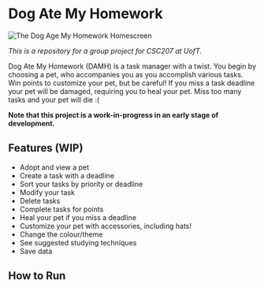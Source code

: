 # Dog Ate My Homework

<img src="https://media.discordapp.net/attachments/1023979792401453148/1044111298792783922/Screen_Shot_2022-11-20_at_11.44.02_PM.png?width=960&height=567" alt="The Dog Age My Homework Homescreen" title="Dog Ate My Homework">

*This is a repository for a group project for CSC207 at UofT.*

Dog Ate My Homework (DAMH) is a task manager with a twist. You begin by choosing a pet, who accompanies you as you accomplish various tasks. Win points to customize your pet, but be careful! If you miss a task deadline your pet will be damaged, requiring you to heal your pet. Miss too many tasks and your pet will die :(

**Note that this project is a work-in-progress in an early stage of development.**

## Features (WIP)

* Adopt and view a pet
* Create a task with a deadline
* Sort your tasks by priority or deadline
* Modify your task
* Delete tasks
* Complete tasks for points
* Heal your pet if you miss a deadline
* Customize your pet with accessories, including hats!
* Change the colour/theme
* See suggested studying techniques
* Save data

## How to Run
